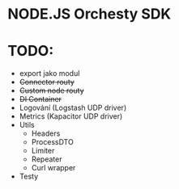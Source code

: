 # NODE.JS  Orchesty SDK

# TODO:
- export jako modul
- ~~Connector routy~~
- ~~Custom node routy~~
- ~~DI Container~~
- Logování (Logstash UDP driver)
- Metrics (Kapacitor UDP driver)
- Utils
    - Headers
    - ProcessDTO
    - Limiter
    - Repeater
    - Curl wrapper
- Testy